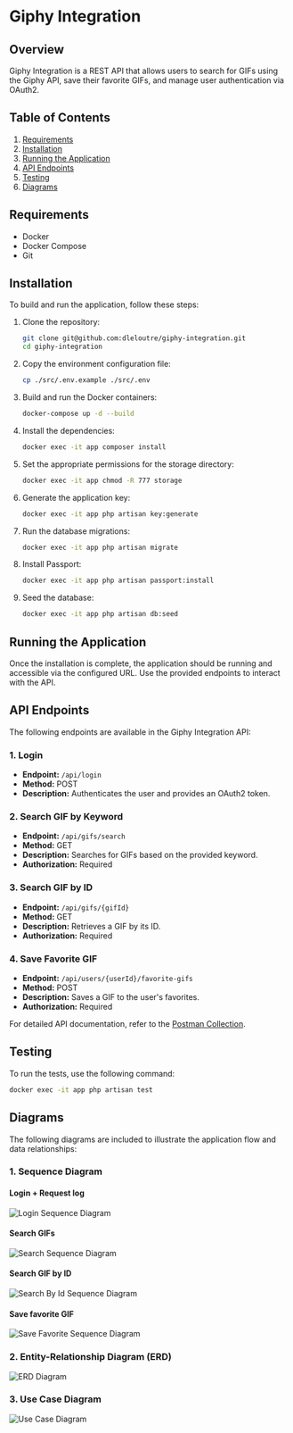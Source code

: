 # Giphy Integration

## Overview
Giphy Integration is a REST API that allows users to search for GIFs using the Giphy API, save their favorite GIFs, and manage user authentication via OAuth2.

## Table of Contents
1. [Requirements](#requirements)
2. [Installation](#installation)
3. [Running the Application](#running-the-application)
4. [API Endpoints](#api-endpoints)
5. [Testing](#testing)
6. [Diagrams](#diagrams)

## Requirements
- Docker
- Docker Compose
- Git

## Installation
To build and run the application, follow these steps:

1. Clone the repository:
    ```sh
    git clone git@github.com:dleloutre/giphy-integration.git
    cd giphy-integration
    ```

2. Copy the environment configuration file:
    ```sh
    cp ./src/.env.example ./src/.env
    ```

3. Build and run the Docker containers:
    ```sh
    docker-compose up -d --build
    ```

4. Install the dependencies:
    ```sh
    docker exec -it app composer install
    ```

5. Set the appropriate permissions for the storage directory:
    ```sh
    docker exec -it app chmod -R 777 storage
    ```

6. Generate the application key:
    ```sh
    docker exec -it app php artisan key:generate
    ```

7. Run the database migrations:
    ```sh
    docker exec -it app php artisan migrate
    ```

8. Install Passport:
    ```sh
    docker exec -it app php artisan passport:install
    ```

9. Seed the database:
    ```sh
    docker exec -it app php artisan db:seed
    ```

## Running the Application
Once the installation is complete, the application should be running and accessible via the configured URL. Use the provided endpoints to interact with the API.

## API Endpoints
The following endpoints are available in the Giphy Integration API:

### 1. Login
- **Endpoint:** `/api/login`
- **Method:** POST
- **Description:** Authenticates the user and provides an OAuth2 token.

### 2. Search GIF by Keyword
- **Endpoint:** `/api/gifs/search`
- **Method:** GET
- **Description:** Searches for GIFs based on the provided keyword.
- **Authorization:** Required

### 3. Search GIF by ID
- **Endpoint:** `/api/gifs/{gifId}`
- **Method:** GET
- **Description:** Retrieves a GIF by its ID.
- **Authorization:** Required

### 4. Save Favorite GIF
- **Endpoint:** `/api/users/{userId}/favorite-gifs`
- **Method:** POST
- **Description:** Saves a GIF to the user's favorites.
- **Authorization:** Required

For detailed API documentation, refer to the [Postman Collection](https://documenter.getpostman.com/view/35314599/2sA3kaCK9x).

## Testing
To run the tests, use the following command:
```sh
docker exec -it app php artisan test
```

## Diagrams
The following diagrams are included to illustrate the application flow and data relationships:

### 1. Sequence Diagram
#### Login + Request log
![Login Sequence Diagram](/images/sd_login.png)

#### Search GIFs
![Search Sequence Diagram](/images/sd_search.png)

#### Search GIF by ID
![Search By Id Sequence Diagram](/images/sd_getGif.png)

#### Save favorite GIF
![Save Favorite Sequence Diagram](/images/sd_favorite.png)

### 2. Entity-Relationship Diagram (ERD)
![ERD Diagram](/images/erd_diagram.png)

### 3. Use Case Diagram
![Use Case Diagram](/images/usecase.png)
